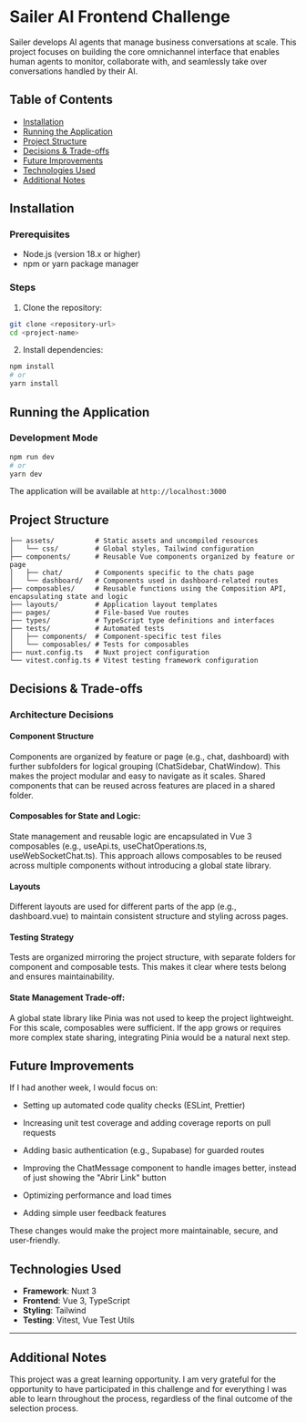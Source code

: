 # Sailer AI Frontend Challenge

Sailer develops AI agents that manage business conversations at scale. This project focuses on building the core omnichannel interface that enables human agents to monitor, collaborate with, and seamlessly take over conversations handled by their AI.

## Table of Contents

- [Installation](#installation)
- [Running the Application](#running-the-application)
- [Project Structure](#project-structure)
- [Decisions & Trade-offs](#decisions--trade-offs)
- [Future Improvements](#future-improvements)
- [Technologies Used](#technologies-used)
- [Additional Notes](#additional-notes)

## Installation

### Prerequisites

- Node.js (version 18.x or higher)
- npm or yarn package manager

### Steps

1. Clone the repository:
```bash
git clone <repository-url>
cd <project-name>
```

2. Install dependencies:
```bash
npm install
# or
yarn install
```

## Running the Application

### Development Mode

```bash
npm run dev
# or
yarn dev
```

The application will be available at `http://localhost:3000`

## Project Structure

```
├── assets/          # Static assets and uncompiled resources
│   └── css/         # Global styles, Tailwind configuration
├── components/      # Reusable Vue components organized by feature or page
│   ├── chat/        # Components specific to the chats page
│   └── dashboard/   # Components used in dashboard-related routes
├── composables/     # Reusable functions using the Composition API, encapsulating state and logic
├── layouts/         # Application layout templates
├── pages/           # File-based Vue routes
├── types/           # TypeScript type definitions and interfaces
├── tests/           # Automated tests
│   ├── components/  # Component-specific test files
│   └── composables/ # Tests for composables
├── nuxt.config.ts   # Nuxt project configuration
└── vitest.config.ts # Vitest testing framework configuration
```

## Decisions & Trade-offs

### Architecture Decisions

#### Component Structure
Components are organized by feature or page (e.g., chat, dashboard) with further subfolders for logical grouping (ChatSidebar, ChatWindow). This makes the project modular and easy to navigate as it scales. Shared components that can be reused across features are placed in a shared folder.

#### Composables for State and Logic:
State management and reusable logic are encapsulated in Vue 3 composables (e.g., useApi.ts, useChatOperations.ts, useWebSocketChat.ts). This approach allows composables to be reused across multiple components without introducing a global state library.

#### Layouts
Different layouts are used for different parts of the app (e.g., dashboard.vue) to maintain consistent structure and styling across pages.

#### Testing Strategy
Tests are organized mirroring the project structure, with separate folders for component and composable tests. This makes it clear where tests belong and ensures maintainability.

#### State Management Trade-off:
A global state library like Pinia was not used to keep the project lightweight. For this scale, composables were sufficient. If the app grows or requires more complex state sharing, integrating Pinia would be a natural next step.

## Future Improvements

If I had another week, I would focus on:

- Setting up automated code quality checks (ESLint, Prettier)

- Increasing unit test coverage and adding coverage reports on pull requests

- Adding basic authentication (e.g., Supabase) for guarded routes

- Improving the ChatMessage component to handle images better, instead of just showing the "Abrir Link" button

- Optimizing performance and load times

- Adding simple user feedback features

These changes would make the project more maintainable, secure, and user-friendly.

## Technologies Used

- **Framework**: Nuxt 3
- **Frontend**: Vue 3, TypeScript
- **Styling**: Tailwind
- **Testing**: Vitest, Vue Test Utils
---

## Additional Notes

This project was a great learning opportunity. I am very grateful for the opportunity to have participated in this challenge and for everything I was able to learn throughout the process, regardless of the final outcome of the selection process.